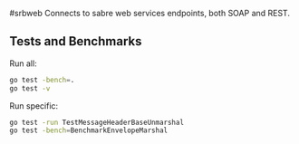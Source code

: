 #srbweb
Connects to sabre web services endpoints, both SOAP and REST.

## Tests and Benchmarks

Run all: 

```sh
go test -bench=.
go test -v
```

Run specific:

```sh
go test -run TestMessageHeaderBaseUnmarshal
go test -bench=BenchmarkEnvelopeMarshal
```